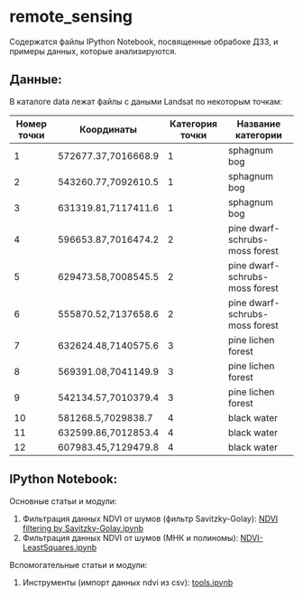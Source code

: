 remote_sensing
==============

Содержатся файлы IPython Notebook, посвященные обрабоке ДЗЗ, и примеры данных, которые анализируются.

Данные:
-------

В каталоге data лежат файлы с даными Landsat по некоторым точкам:

Номер точки| Координаты           | Категория точки | Название категории
-----------|----------------------|-----------------|---------
1          | 572677.37,7016668.9  | 1               | sphagnum bog
2          | 543260.77,7092610.5  | 1               | sphagnum bog
3          | 631319.81,7117411.6  | 1               | sphagnum bog
4          | 596653.87,7016474.2  | 2               | pine dwarf-schrubs-moss forest
5          | 629473.58,7008545.5  | 2               | pine dwarf-schrubs-moss forest
6          | 555870.52,7137658.6  | 2               | pine dwarf-schrubs-moss forest
7          | 632624.48,7140575.6  | 3               | pine lichen forest
8          | 569391.08,7041149.9  | 3               | pine lichen forest
9          | 542134.57,7010379.4  | 3               | pine lichen forest
10         | 581268.5,7029838.7   | 4               | black water
11         | 632599.86,7012853.4  | 4               | black water
12         | 607983.45,7129479.8  | 4               | black water



IPython Notebook:
-----------------

Основные статьи и модули:


1. Фильтрация данных NDVI от шумов (фильтр Savitzky-Golay): [NDVI filtering by Savitzky-Golay.ipynb](http://nbviewer.ipython.org/github/KolesovDmitry/remote_sensing/blob/master/NDVI%20filtering%20by%20Savitzky-Golay.ipynb)
2. Фильтрация данных NDVI от шумов (МНК и полиномы): [NDVI-LeastSquares.ipynb](http://nbviewer.ipython.org/github/KolesovDmitry/remote_sensing/blob/master/NDVI-LeastSquares.ipynb)


Вспомогательные статьи и модули:

1. Инструменты (импорт данных ndvi из csv): [tools.ipynb](http://nbviewer.ipython.org/github/KolesovDmitry/remote_sensing/blob/master/tools.ipynb)